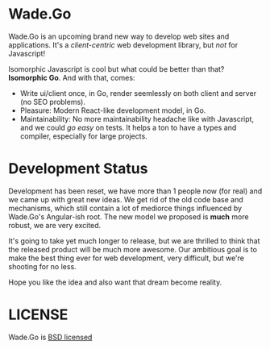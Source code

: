 # Wade.Go
Wade.Go is an upcoming brand new way to develop web sites and applications.
It's a *client-centric* web development library, but *not* for Javascript!

Isomorphic Javascript is cool but what could be better than that? **Isomorphic Go**.
And with that, comes:
* Write ui/client once, in Go, render seemlessly on both client and server (no SEO problems).
* Pleasure: Modern React-like development model, in Go.
* Maintainability: No more maintainability headache like with Javascript, and we could *go easy* on tests.
It helps a ton to have a types and compiler, especially for large projects.

# Development Status
Development has been reset, we have more than 1 people now (for real) and we came up with great new ideas.
We get rid of the old code base and mechanisms, which still contain a lot of mediorce things
influenced by Wade.Go's Angular-ish root. The new model we proposed is **much** more robust, we are very excited.

It's going to take yet much longer to release, but we are thrilled to think that the released product will be
much more awesome. Our ambitious goal is to make the best thing ever for web development,
very difficult, but we're shooting for no less.

Hope you like the idea and also want that dream become reality.

# LICENSE
Wade.Go is [BSD licensed](https://github.com/gowade/wade/blob/master/LICENSE)
